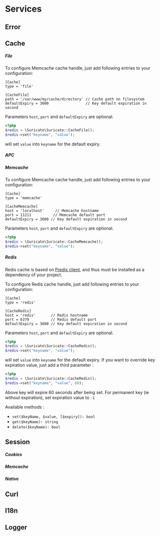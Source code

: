 # Services

## Error

## Cache

##### File

To configure Memcache cache handle, just add following entries to your configuration:

```
[Cache]
type = 'file'

[CacheFile]
path = '/var/www/my/cache/directory' // Cache path on filesystem
defaultExpiry = 3600                 // Key default expiration in second
```

Parameters `host`, `port` and `defaultExpiry` are optional.

```php
<?php
$redis = \Suricate\Suricate::CacheFile();
$redis->set("keyname", "value");
```

will set `value` into `keyname` for the default expiry.

##### APC

##### Memcache

To configure Memcache cache handle, just add following entries to your configuration:

```
[Cache]
type = 'memcache'

[CacheMemcache]
host = 'localhost'     // Memcache hostname
port = 11211          // Memcache default port
defaultExpiry = 3600 // Key default expiration in second
```

Parameters `host`, `port` and `defaultExpiry` are optional.

```php
<?php
$redis = \Suricate\Suricate::CacheMemcache();
$redis->set("keyname", "value");
```

##### Redis

Redis cache is based on [Predis client](https://github.com/nrk/predis), and thus must be installed as a dependency of your project.

To configure Redis cache handle, just add following entries to your configuration:

```
[Cache]
type = 'redis'

[CacheRedis]
host = 'redis'       // Redis hostname
port = 6379          // Redis default port
defaultExpiry = 3600 // Key default expiration in second
```

Parameters `host`, `port` and `defaultExpiry` are optional.

```php
<?php
$redis = \Suricate\Suricate::CacheRedis();
$redis->set("keyname", "value");
```

will set `value` into `keyname` for the default expiry.
If you want to override key expiration value, just add a third parameter :

```php
<?php
$redis = \Suricate\Suricate::CacheRedis();
$redis->set("keyname", "value", 60);
```

Above key will expire 60 seconds after being set. For permanent key (ie without expiration), set expiration value to `-1`

Available methods :

- `set($keyName, $value, [$expiry]): bool`
- `get($keyName): string`
- `delete($keyName): bool`

## Session

##### Cookies

##### Memcache

##### Native

## Curl

## I18n

## Logger
